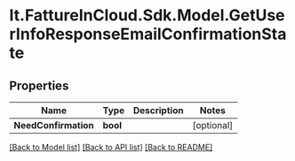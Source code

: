 # It.FattureInCloud.Sdk.Model.GetUserInfoResponseEmailConfirmationState

## Properties

Name | Type | Description | Notes
------------ | ------------- | ------------- | -------------
**NeedConfirmation** | **bool** |  | [optional] 

[[Back to Model list]](../README.md#documentation-for-models) [[Back to API list]](../README.md#documentation-for-api-endpoints) [[Back to README]](../README.md)

